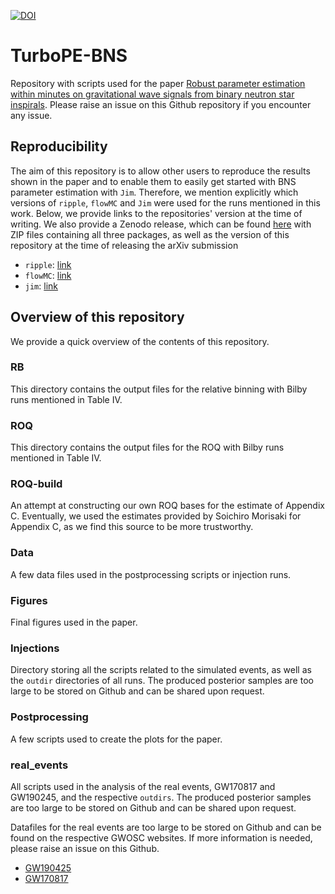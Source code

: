 [![DOI](https://zenodo.org/badge/DOI/10.5281/zenodo.10991918.svg)](https://zenodo.org/records/10991918)

# TurboPE-BNS

Repository with scripts used for the paper [Robust parameter estimation within minutes on gravitational wave signals from binary neutron star inspirals](https://arxiv.org/abs/2404.11397). Please raise an issue on this Github repository if you encounter any issue.

## Reproducibility

The aim of this repository is to allow other users to reproduce the results shown in the paper and to enable them to easily get started with BNS parameter estimation with `Jim`. Therefore, we mention explicitly which versions of `ripple`, `flowMC` and `Jim` were used for the runs mentioned in this work. Below, we provide links to the repositories' version at the time of writing. We also provide a Zenodo release, which can be found [here](https://zenodo.org/records/10991918) with ZIP files containing all three packages, as well as the version of this repository at the time of releasing the arXiv submission

- `ripple`: [link](https://github.com/ThibeauWouters/flowMC/tree/84cdf3847d1fb2df8fc996086381d90a446c1ac2)
- `flowMC`: [link](https://github.com/ThibeauWouters/flowMC/tree/84cdf3847d1fb2df8fc996086381d90a446c1ac2)
- `jim`: [link](https://github.com/ThibeauWouters/jim/commit/a35403ebeb9a1de8d68c17d0c390b58afc5f51f9)

## Overview of this repository

We provide a quick overview of the contents of this repository.

### RB

This directory contains the output files for the relative binning with Bilby runs mentioned in Table IV. 

### ROQ

This directory contains the output files for the ROQ with Bilby runs mentioned in Table IV. 

### ROQ-build

An attempt at constructing our own ROQ bases for the estimate of Appendix C. Eventually, we used the estimates provided by Soichiro Morisaki for Appendix C, as we find this source to be more trustworthy.

### Data

A few data files used in the postprocessing scripts or injection runs. 

### Figures

Final figures used in the paper.

### Injections

Directory storing all the scripts related to the simulated events, as well as the `outdir` directories of all runs. The produced posterior samples are too large to be stored on Github and can be shared upon request. 

### Postprocessing

A few scripts used to create the plots for the paper.

### real_events

All scripts used in the analysis of the real events, GW170817 and GW190245, and the respective `outdirs`. The produced posterior samples are too large to be stored on Github and can be shared upon request. 

Datafiles for the real events are too large to be stored on Github and can be found on the respective GWOSC websites. If more information is needed, please raise an issue on this Github.
- [GW190425](https://gwosc.org/eventapi/html/O3_Discovery_Papers/GW190425/v1/)
- [GW170817](https://gwosc.org/events/GW170817/)